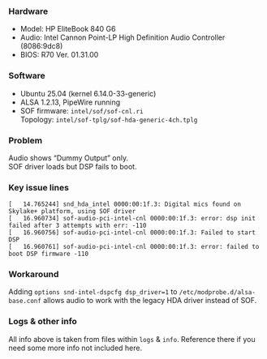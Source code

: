 ### Hardware
- Model: HP EliteBook 840 G6
- Audio: Intel Cannon Point-LP High Definition Audio Controller (8086:9dc8)
- BIOS: R70 Ver. 01.31.00

### Software
- Ubuntu 25.04 (kernel 6.14.0-33-generic)
- ALSA 1.2.13, PipeWire running
- SOF firmware: `intel/sof/sof-cnl.ri`  
  Topology: `intel/sof-tplg/sof-hda-generic-4ch.tplg`

### Problem

Audio shows “Dummy Output” only.  
SOF driver loads but DSP fails to boot.

### Key issue lines
```
[   14.765244] snd_hda_intel 0000:00:1f.3: Digital mics found on Skylake+ platform, using SOF driver
[   16.960734] sof-audio-pci-intel-cnl 0000:00:1f.3: error: dsp init failed after 3 attempts with err: -110
[   16.960756] sof-audio-pci-intel-cnl 0000:00:1f.3: Failed to start DSP
[   16.960761] sof-audio-pci-intel-cnl 0000:00:1f.3: error: failed to boot DSP firmware -110
```

### Workaround
Adding `options snd-intel-dspcfg dsp_driver=1` to `/etc/modprobe.d/alsa-base.conf` allows audio to work with the legacy HDA driver instead of SOF. 

### Logs & other info

All info above is taken from files within `logs` & `info`. Reference there if you need some more info not included here.